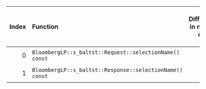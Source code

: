 |   Index | Function                                                 |   Difference in number of lines |   Function size difference in bytes | Disassembly                                                |   Number of lines in `assume` build |   Number of bytes in `assume` build |   Number of lines in `none` build |   Number of bytes in `none` build |
|--------:|:---------------------------------------------------------|--------------------------------:|------------------------------------:|:-----------------------------------------------------------|------------------------------------:|------------------------------------:|----------------------------------:|----------------------------------:|
|       0 | `BloombergLP::s_baltst::Request::selectionName() const`  |                               2 |                                   0 | [Assumed](0.assume.s), [Ignored](0.none.s), [Diff](0.diff) |                                  48 |                             4413664 |                                48 |                           4413312 |
|       1 | `BloombergLP::s_baltst::Response::selectionName() const` |                               2 |                                   0 | [Assumed](1.assume.s), [Ignored](1.none.s), [Diff](1.diff) |                                  48 |                             4417232 |                                48 |                           4416880 |